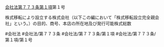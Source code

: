 [会社法第７７３条第１項](会社法＿＿＿＿第７７３条第１項)第１号

株式移転により設立する株式会社（以下この編において「株式移転設立完全親会社」という。）の目的、商号、本店の所在地及び発行可能株式総数


#会社法
#会社法/第７７３条
#会社法/第７７３条/第１項
#会社法/第７７３条/第１項/第１号
